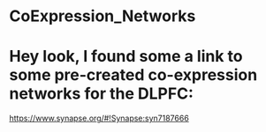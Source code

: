 # CoExpression_Networks


# Hey look, I found some a link to some pre-created co-expression networks for the DLPFC:
https://www.synapse.org/#!Synapse:syn7187666
